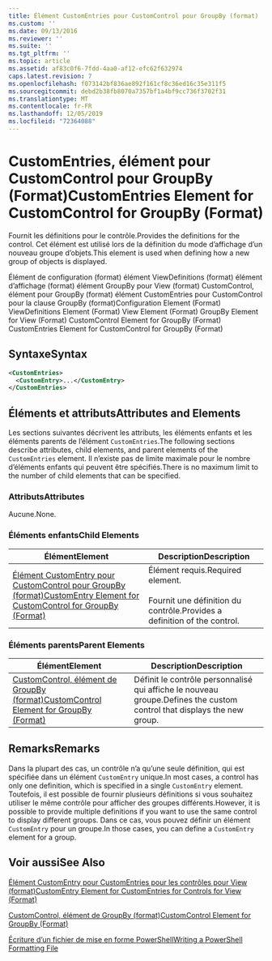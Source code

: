 ```yaml
---
title: Élément CustomEntries pour CustomControl pour GroupBy (format) | Microsoft Docs
ms.custom: ''
ms.date: 09/13/2016
ms.reviewer: ''
ms.suite: ''
ms.tgt_pltfrm: ''
ms.topic: article
ms.assetid: af83c0f6-7fdd-4aa0-af12-efc62f632974
caps.latest.revision: 7
ms.openlocfilehash: f073142bf836ae892f161cf8c36ed16c35e311f5
ms.sourcegitcommit: debd2b38fb8070a7357bf1a4bf9cc736f3702f31
ms.translationtype: MT
ms.contentlocale: fr-FR
ms.lasthandoff: 12/05/2019
ms.locfileid: "72364088"
---
```

# <a name="customentries-element-for-customcontrol-for-groupby-format"></a><span data-ttu-id="709dc-102">CustomEntries, élément pour CustomControl pour GroupBy (Format)</span><span class="sxs-lookup"><span data-stu-id="709dc-102">CustomEntries Element for CustomControl for GroupBy (Format)</span></span>

<span data-ttu-id="709dc-103">Fournit les définitions pour le contrôle.</span><span class="sxs-lookup"><span data-stu-id="709dc-103">Provides the definitions for the control.</span></span> <span data-ttu-id="709dc-104">Cet élément est utilisé lors de la définition du mode d’affichage d’un nouveau groupe d’objets.</span><span class="sxs-lookup"><span data-stu-id="709dc-104">This element is used when defining how a new group of objects is displayed.</span></span>

<span data-ttu-id="709dc-105">Élément de configuration (format) élément ViewDefinitions (format) élément d’affichage (format) élément GroupBy pour View (format) CustomControl, élément pour GroupBy (format) élément CustomEntries pour CustomControl pour la clause GroupBy (format)</span><span class="sxs-lookup"><span data-stu-id="709dc-105">Configuration Element (Format) ViewDefinitions Element (Format) View Element (Format) GroupBy Element for View (Format) CustomControl Element for GroupBy (Format) CustomEntries Element for CustomControl for GroupBy (Format)</span></span>

## <a name="syntax"></a><span data-ttu-id="709dc-106">Syntaxe</span><span class="sxs-lookup"><span data-stu-id="709dc-106">Syntax</span></span>

```xml
<CustomEntries>
  <CustomEntry>...</CustomEntry>
</CustomEntries>
```

## <a name="attributes-and-elements"></a><span data-ttu-id="709dc-107">Éléments et attributs</span><span class="sxs-lookup"><span data-stu-id="709dc-107">Attributes and Elements</span></span>

<span data-ttu-id="709dc-108">Les sections suivantes décrivent les attributs, les éléments enfants et les éléments parents de l’élément `CustomEntries`.</span><span class="sxs-lookup"><span data-stu-id="709dc-108">The following sections describe attributes, child elements, and parent elements of the `CustomEntries` element.</span></span> <span data-ttu-id="709dc-109">Il n’existe pas de limite maximale pour le nombre d’éléments enfants qui peuvent être spécifiés.</span><span class="sxs-lookup"><span data-stu-id="709dc-109">There is no maximum limit to the number of child elements that can be specified.</span></span>

### <a name="attributes"></a><span data-ttu-id="709dc-110">Attributs</span><span class="sxs-lookup"><span data-stu-id="709dc-110">Attributes</span></span>

<span data-ttu-id="709dc-111">Aucune.</span><span class="sxs-lookup"><span data-stu-id="709dc-111">None.</span></span>

### <a name="child-elements"></a><span data-ttu-id="709dc-112">Éléments enfants</span><span class="sxs-lookup"><span data-stu-id="709dc-112">Child Elements</span></span>

|<span data-ttu-id="709dc-113">Élément</span><span class="sxs-lookup"><span data-stu-id="709dc-113">Element</span></span>|<span data-ttu-id="709dc-114">Description</span><span class="sxs-lookup"><span data-stu-id="709dc-114">Description</span></span>|
|-------------|-----------------|
|[<span data-ttu-id="709dc-115">Élément CustomEntry pour CustomControl pour GroupBy (format)</span><span class="sxs-lookup"><span data-stu-id="709dc-115">CustomEntry Element for CustomControl for GroupBy (Format)</span></span>](./customentry-element-for-customcontrol-for-groupby-format.md)|<span data-ttu-id="709dc-116">Élément requis.</span><span class="sxs-lookup"><span data-stu-id="709dc-116">Required element.</span></span><br /><br /> <span data-ttu-id="709dc-117">Fournit une définition du contrôle.</span><span class="sxs-lookup"><span data-stu-id="709dc-117">Provides a definition of the control.</span></span>|

### <a name="parent-elements"></a><span data-ttu-id="709dc-118">Éléments parents</span><span class="sxs-lookup"><span data-stu-id="709dc-118">Parent Elements</span></span>

|<span data-ttu-id="709dc-119">Élément</span><span class="sxs-lookup"><span data-stu-id="709dc-119">Element</span></span>|<span data-ttu-id="709dc-120">Description</span><span class="sxs-lookup"><span data-stu-id="709dc-120">Description</span></span>|
|-------------|-----------------|
|[<span data-ttu-id="709dc-121">CustomControl, élément de GroupBy (format)</span><span class="sxs-lookup"><span data-stu-id="709dc-121">CustomControl Element for GroupBy (Format)</span></span>](./customcontrol-element-for-groupby-format.md)|<span data-ttu-id="709dc-122">Définit le contrôle personnalisé qui affiche le nouveau groupe.</span><span class="sxs-lookup"><span data-stu-id="709dc-122">Defines the custom control that displays the new group.</span></span>|

## <a name="remarks"></a><span data-ttu-id="709dc-123">Remarks</span><span class="sxs-lookup"><span data-stu-id="709dc-123">Remarks</span></span>

<span data-ttu-id="709dc-124">Dans la plupart des cas, un contrôle n’a qu’une seule définition, qui est spécifiée dans un élément `CustomEntry` unique.</span><span class="sxs-lookup"><span data-stu-id="709dc-124">In most cases, a control has only one definition, which is specified in a single `CustomEntry` element.</span></span> <span data-ttu-id="709dc-125">Toutefois, il est possible de fournir plusieurs définitions si vous souhaitez utiliser le même contrôle pour afficher des groupes différents.</span><span class="sxs-lookup"><span data-stu-id="709dc-125">However, it is possible to provide multiple definitions if you want to use the same control to display different groups.</span></span> <span data-ttu-id="709dc-126">Dans ce cas, vous pouvez définir un élément `CustomEntry` pour un groupe.</span><span class="sxs-lookup"><span data-stu-id="709dc-126">In those cases, you can define a `CustomEntry` element for a group.</span></span>

## <a name="see-also"></a><span data-ttu-id="709dc-127">Voir aussi</span><span class="sxs-lookup"><span data-stu-id="709dc-127">See Also</span></span>

[<span data-ttu-id="709dc-128">Élément CustomEntry pour CustomEntries pour les contrôles pour View (format)</span><span class="sxs-lookup"><span data-stu-id="709dc-128">CustomEntry Element for CustomEntries for Controls for View (Format)</span></span>](./customentry-element-for-customentries-for-controls-for-view-format.md)

[<span data-ttu-id="709dc-129">CustomControl, élément de GroupBy (format)</span><span class="sxs-lookup"><span data-stu-id="709dc-129">CustomControl Element for GroupBy (Format)</span></span>](./customcontrol-element-for-groupby-format.md)

[<span data-ttu-id="709dc-130">Écriture d’un fichier de mise en forme PowerShell</span><span class="sxs-lookup"><span data-stu-id="709dc-130">Writing a PowerShell Formatting File</span></span>](./writing-a-powershell-formatting-file.md)
